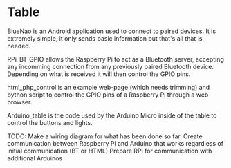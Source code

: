 # Table

BlueNao is an Android application used to connect to paired devices. 
It is extremely simple, it only sends basic information but that's all that is needed.

RPi_BT_GPIO allows the Raspberry Pi to act as a Bluetooth server, accepting any incomming connection from any previously paired Bluetooth device.
Depending on what is received it will then control the GPIO pins.

html_php_control is an example web-page (which needs trimming) and python script to control the GPIO pins of a Raspberry Pi through a web browser.

Arduino_table is the code used by the Arduino Micro inside of the table to control the buttons and lights.

TODO: 
Make a wiring diagram for what has been done so far.
Create communication between Raspberry Pi and Arduino that works regardless of initial communication (BT or HTML)
Prepare RPi for communication with additional Arduinos
